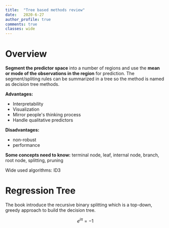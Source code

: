 ```yaml
---
title:  "Tree based methods review"
date:   2020-6-27
author_profile: true
comments: true
classes: wide
---
```


Overview
==========
**Segment the predictor space** into a number of regions and use the **mean or mode of the observations in the region** for prediction. The segment/spliting rules can be summarized in a tree so the method is named as decision tree methods.


**Advantages:**
- Interpretability
- Visualization
- Mirror people's thinking process
- Handle qualitative predictors


**Disadvantages:**
- non-robust
- performance


**Some concepts need to know:** terminal node, leaf, internal node, branch, root node, splitting, pruning


Wide used algorithms: ID3


Regression Tree
==========
The book introduce the recursive binary splitting which is a top-down, greedy approach to build the decision tree. 

$$ e^{i \pi} = -1$$